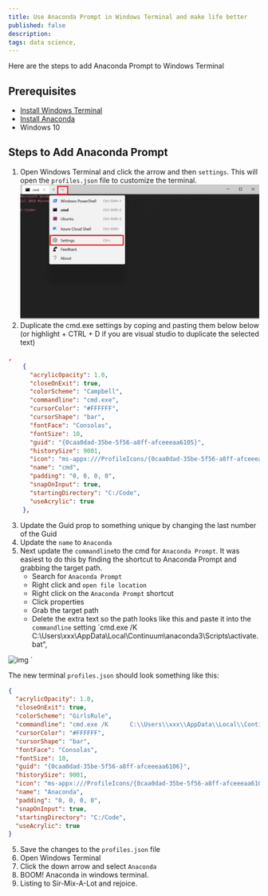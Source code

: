 ```yaml
---
title: Use Anaconda Prompt in Windows Terminal and make life better
published: false
description: 
tags: data science, 
---
```


Here are the steps to add Anaconda Prompt to Windows Terminal

## Prerequisites
- [Install Windows Terminal](https://www.microsoft.com/en-us/p/windows-terminal-preview/9n0dx20hk701?activetab=pivot:overviewtab)
- [Install Anaconda](https://www.anaconda.com/distribution/)
- Windows 10

## Steps to Add Anaconda Prompt
1. Open Windows Terminal and click the arrow and then `settings`. This will open the `profiles.json` file to customize the terminal.
![img](Settings.PNG)
2. Duplicate the cmd.exe settings by coping and pasting them below below (or highlight + CTRL + D if you are visual studio to duplicate the selected text) 

```json
,
    {
      "acrylicOpacity": 1.0,
      "closeOnExit": true,
      "colorScheme": "Campbell",
      "commandline": "cmd.exe",
      "cursorColor": "#FFFFFF",
      "cursorShape": "bar",
      "fontFace": "Consolas",
      "fontSize": 10,
      "guid": "{0caa0dad-35be-5f56-a8ff-afceeeaa6105}",
      "historySize": 9001,
      "icon": "ms-appx:///ProfileIcons/{0caa0dad-35be-5f56-a8ff-afceeeaa6105}.png",
      "name": "cmd",
      "padding": "0, 0, 0, 0",
      "snapOnInput": true,
      "startingDirectory": "C:/Code",
      "useAcrylic": true
    },
```
3. Update the Guid prop to something unique by changing the last number of the Guid
4. Update the `name` to `Anaconda`
5. Next update the `commandline`to the cmd for `Anaconda Prompt`. It was easiest to do this by finding the shortcut to Anaconda Prompt and grabbing the target path.
    - Search for `Anaconda Prompt`
    - Right click and `open file location`
    - Right click on the `Anaconda Prompt` shortcut
    - Click properties
    - Grab the target path
    - Delete the extra text so the path looks like this and paste it into the `commandline` setting `cmd.exe /K C:\\Users\\xxx\\AppData\\Local\\Continuum\\anaconda3\\Scripts\\activate.bat",

![img](GetAnacondaPath.gif)
`

The new terminal `profiles.json` should look something like this:
```json
{
  "acrylicOpacity": 1.0,
  "closeOnExit": true,
  "colorScheme": "GirlsRule",
  "commandline": "cmd.exe /K      C:\\Users\\xxx\\AppData\\Local\\Continuum\\anaconda3\\Scripts\\activate.bat",
  "cursorColor": "#FFFFFF",
  "cursorShape": "bar",
  "fontFace": "Consolas",
  "fontSize": 10,
  "guid": "{0caa0dad-35be-5f56-a8ff-afceeeaa6106}",
  "historySize": 9001,
  "icon": "ms-appx:///ProfileIcons/{0caa0dad-35be-5f56-a8ff-afceeeaa6106}.png",
  "name": "Anaconda",
  "padding": "0, 0, 0, 0",
  "snapOnInput": true,
  "startingDirectory": "C:/Code",
  "useAcrylic": true
}
```
5. Save the changes to the `profiles.json` file
6. Open Windows Terminal
7. Click the down arrow and select `Anaconda`
8. BOOM! Anaconda in windows terminal.
9. Listing to Sir-Mix-A-Lot and rejoice.
